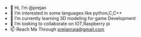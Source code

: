 - 👋 Hi, I’m @prejan
- 👀 I’m interested in some languages like python,C,C++
- 🌱 I’m currently learning 3D modeling for game Development
- 💞️ I’m looking to collaborate on IOT,Raspberry pi
- 📫 Reach Me Through prejanraja@gmail.com

<!---
prejan/prejan is a ✨ special ✨ repository because its `README.md` (this file) appears on your GitHub profile.
You can click the Preview link to take a look at your changes.
--->
